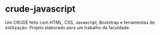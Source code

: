 # crude-javascript
Um CRUDE feito com HTML, CSS, Javascript, Bootstrap e ferramentas de estilização. Projeto elaborado para um trabalho da faculdade.
